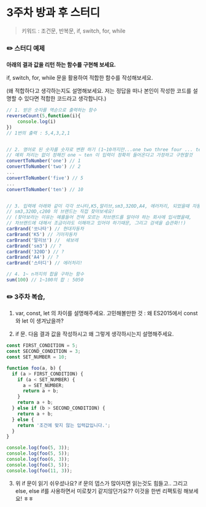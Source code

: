 # 3주차 방과 후 스터디

> 키워드 : 조건문, 반복문, if, switch, for, while

### ✏️ 스터디 예제

**아래의 결과 값을 리턴 하는 함수를 구현해 보세요.**

if, switch, for, while 문을 활용하여 적합한 함수를 작성해보세요.

(왜 적합하다고 생각하는지도 설명해보세요. 저는 정답을 떠나 본인이 작성한 코드를 설명할 수 있다면 적합한 코드라고 생각합니다.)

```javascript
// 1. 받은 숫자를 역순으로 출력하는 함수
reverseCount(5,function(i){
    console.log(i)
})
// 1번의 출력 : 5,4,3,2,1


// 2. 영어로 된 숫자를 숫자로 변환 하기 (1~10까지만...one two three four ... ten)
// 예외 처리는 없이 정해진 one ~ ten 이 입력이 정확히 들어온다고 가정하고 구현할것
convertToNumber('one') // 1
convertToNumber('two') // 2
...
convertToNumber('five') // 5
...
convertToNumber('ten') // 10


// 3. 입력에 아래와 같이 각각 쏘나타,K5,말리브,sm3,320D,A4, 에러처리, 되었을때 자동차 브랜드명을 출력
// sm3,320D,c200 의 브랜드는 직접 찾아보세요!
// (찾아보라는 이유는 예를들어 전혀 모르는 차브랜드를 알아야 하는 회사에 입사했을때,
// 차브랜드에 대해서 조금이라도 이해하고 있어야 하기때문, 그리고 검색을 습관화!!)
carBrand('쏘나타') // 현대자동차
carBrand('K5') // 기아자동차
carBrand('말리브') //  쉐보레
carBrand('sm3') // ?
carBrand('320D') // ?
carBrand('A4') // ?
carBrand('스터디') // 에러처리!

// 4. 1~ n까지의 합을 구하는 함수
sum(100) // 1~100의 합 : 5050

```

### ✏️ 3주차 복습,

1. var, const, let 의 차이를 설명해주세요.
   고민해볼만한 것 : 왜 ES2015에서 const와 let 이 생겨났을까?

2. if 문. 다음 결과 값을 작성하시고 왜 그렇게 생각하시는지 설명해주세요.

```javascript
const FIRST_CONDITION = 5;
const SECOND_CONDITION = 3;
const SET_NUMBER = 10;

function foo(a, b) {
  if (a > FIRST_CONDITION) {
    if (a < SET_NUMBER) {
      a = SET_NUMBER;
      return a + b;
    }
    return a + b;
  } else if (b > SECOND_CONDITION) {
    return a + b;
  } else {
    return '조건에 맞지 않는 입력값입니다.';
  }
}

console.log(foo(5, 3));
console.log(foo(5, 5));
console.log(foo(6, 3));
console.log(foo(3, 5));
console.log(foo(11, 3));
```

3. 위 if 문이 읽기 쉬우셨나요? if 문의 뎁스가 많아지면 읽는것도 힘들고.. 그리고 else, else if를 사용하면서 미로찾기 같지않던가요?? 이것을 한번 리팩토링 해보세요! ㅎㅎ
